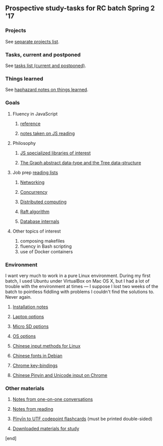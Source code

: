 ## Prospective study-tasks for RC batch Spring 2 '17

### Projects

See [separate projects list](projects/README.md).

### Tasks, current and postponed

See [tasks list (current and postponed)](projects/current_and_postponed_tasks.rst).

### Things learned

See [haphazard notes on things learned](things_learned).

### Goals

 1. Fluency in JavaScript

    1. [reference](js_curriculum/fluency_in_js_reference.md)
    
    1. [notes taken on JS reading](notes)

 1. Philosophy
 
    1. [JS specialized libraries of interest](js_curriculum/js_libraries_of_interest.md)
    
    2. [The Graph abstract data-type and the Tree data-structure](sections/philosophy_graphs_trees.md)

 1. Job prep [reading lists](reading_lists)

    1. [Networking](reading_lists/reading_networking.md)

    2. [Concurrency](reading_lists/reading_concurrency.md)

    2. [Distributed computing](reading_lists/reading_distributed_computing.md)

    2. [Raft algorithm](reading_lists/reading_raft_algorithm.md)

    2. [Database internals](reading_lists/reading_database_internals.md)

 1. Other topics of interest

    1. composing makefiles
    2. fluency in Bash scripting
    2. use of Docker containers

### Environment
 
I want very much to work in a pure Linux environment. During my first batch, I used Ubuntu under VirtualBox on Mac OS X, but I had a lot of trouble with the environment at times — I suppose I lost two weeks of the batch to pointless fiddling with problems I couldn't find the solutions to. Never again.

 1. [Installation notes](os_installation_and_configuration/os_chromebook_chroot_installation.md)
 
 1. [Laptop options](hardware/hardware_laptop_options.md)
 
 1. [Micro SD options](hardware/hardware_micro_sd_options.md)
    
 1. [OS options](os_installation_and_configuration/os_options.md)
 
 1. [Chinese input methods for Linux](os_installation_and_configuration/os_chinese_input_methods_linux.md)
 
 1. [Chinese fonts in Debian](os_installation_and_configuration/os_debian_fonts.md)

 1. [Chrome key-bindings](os_installation_and_configuration/os_chrome_key-bindings.md)

 1. [Chinese Pinyin and Unicode input on Chrome](os_installation_and_configuration/os_chinese_pinyin_unicode_input_on_chrome.md)

### Other materials

 1. [Notes from one-on-one conversations](one-on-ones)
 
 1. [Notes from reading](notes)

 1. [Pīnyīn to UTF codepoint flashcards](pinyin) (must be printed double-sided)
 
 1. [Downloaded materials for study](materials)
 
[end]
